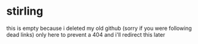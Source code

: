 # stirling
this is empty because i deleted my old github (sorry if you were following dead links)
only here to prevent a 404 and i'll redirect this later
